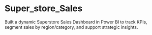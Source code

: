 # Super_store_Sales
Built a dynamic Superstore Sales Dashboard in Power BI to track KPIs, segment sales by region/category, and support strategic insights.

